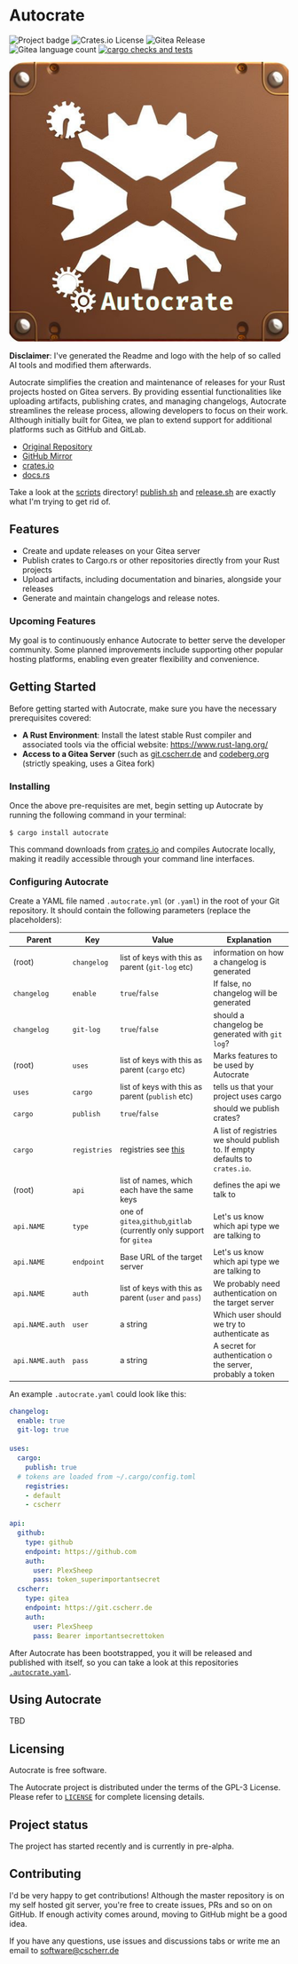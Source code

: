 # Autocrate

![Project badge](https://img.shields.io/badge/language-Rust-blue.svg)
![Crates.io License](https://img.shields.io/crates/l/autocrate)
![Gitea Release](https://img.shields.io/gitea/v/release/PlexSheep/autocrate?gitea_url=https%3A%2F%2Fgit.cscherr.de)
![Gitea language count](https://img.shields.io/gitea/languages/count/PlexSheep/autocrate?gitea_url=https%3A%2F%2Fgit.cscherr.de)
[![cargo checks and tests](https://github.com/PlexSheep/Autocrate/actions/workflows/cargo.yaml/badge.svg)](https://github.com/PlexSheep/Autocrate/actions/workflows/cargo.yaml)

![logo](data/media/autocrate.jpeg)

**Disclaimer**: I've generated the Readme and logo with the help of so called AI
tools and modified them afterwards.

Autocrate simplifies the creation and maintenance of releases for your Rust
projects hosted on Gitea servers. By providing essential functionalities
like uploading artifacts, publishing crates, and managing changelogs,
Autocrate streamlines the release process, allowing developers to focus on
their work. Although initially built for Gitea, we plan to extend support
for additional platforms such as GitHub and GitLab.

* [Original Repository](https://git.cscherr.de/PlexSheep/Autocrate)
* [GitHub Mirror](https://github.com/PlexSheep/Autocrate)
* [crates.io](https://crates.io/crates/autocrate)
* [docs.rs](https://docs.rs/crate/autocrate/)

Take a look at the [scripts](./scripts) directory! [publish.sh](scripts/publish.sh)
and [release.sh](scripts/release.sh) are exactly what I'm trying to get rid of.

## Features

* Create and update releases on your Gitea server
* Publish crates to Cargo.rs
or other repositories directly from your Rust projects
* Upload artifacts, including documentation and binaries, alongside your releases
* Generate and maintain changelogs and release notes.

### Upcoming Features

My goal is to continuously enhance Autocrate to better serve the developer
community. Some planned improvements include supporting other popular hosting
platforms, enabling even greater flexibility and convenience.

## Getting Started

Before getting started with Autocrate, make sure you have the necessary
prerequisites covered:

* **A Rust Environment**: Install the latest stable Rust compiler and
associated tools via the official website: <https://www.rust-lang.org/>
* **Access to a Gitea Server** (such as [git.cscherr.de](https://git.cscherr.de)
and [codeberg.org](https://codeberg.org) (strictly speaking, uses a Gitea fork)

### Installing

Once the above pre-requisites are met, begin setting up Autocrate by running
the following command in your terminal:

``` $ cargo install autocrate ```

This command downloads from [crates.io](https://crates.io) and compiles Autocrate
locally, making it readily accessible through your command line interfaces.

### Configuring Autocrate

Create a YAML file named `.autocrate.yml` (or `.yaml`) in the root of your Git
repository. It should contain the following parameters (replace the placeholders):

| Parent          | Key          | Value                                                                            | Explanation                                                                  |
|-----------------|--------------|----------------------------------------------------------------------------------|------------------------------------------------------------------------------|
| (root)          | `changelog`  | list of keys with this as parent (`git-log` etc)                                 | information on how a changelog is generated                                  |
| `changelog`     | `enable`     | `true`/`false`                                                                   | If false, no changelog will be generated                                     |
| `changelog`     | `git-log`    | `true`/`false`                                                                   | should a changelog be generated with `git log`?                              |
| (root)          | `uses`       | list of keys with this as parent (`cargo` etc)                                   | Marks features to be used by Autocrate                                       |
| `uses`          | `cargo`      | list of keys with this as parent (`publish` etc)                                 | tells us that your project uses cargo                                        |
| `cargo`         | `publish`    | `true`/`false`                                                                   | should we publish crates?                                                    |
| `cargo`         | `registries` | registries see [this](https://doc.rust-lang.org/cargo/reference/registries.html) | A list of registries we should publish to. If empty defaults to `crates.io`. |
| (root)          | `api`        | list of names, which each have the same keys                                     | defines the api we talk to                                                   |
| `api.NAME`      | `type`       | one of `gitea`,`github`,`gitlab` (currently only support for `gitea`             | Let's us know which api type we are talking to                               |
| `api.NAME`      | `endpoint`   | Base URL of the target server                                                    | Let's us know which api type we are talking to                               |
| `api.NAME`      | `auth`       | list of keys with this as parent (`user` and `pass`)                             | We probably need authentication on the target server                         |
| `api.NAME.auth` | `user`       | a string                                                                         | Which user should we try to authenticate as                                  |
| `api.NAME.auth` | `pass`       | a string                                                                         | A secret for authentication o the server, probably a token                   |

An example `.autocrate.yaml` could look like this:

```yaml
changelog:
  enable: true
  git-log: true

uses:
  cargo:
    publish: true
  # tokens are loaded from ~/.cargo/config.toml
    registries:
    - default
    - cscherr

api:
  github:
    type: github
    endpoint: https://github.com
    auth:
      user: PlexSheep
      pass: token_superimportantsecret
  cscherr:
    type: gitea
    endpoint: https://git.cscherr.de
    auth:
      user: PlexSheep
      pass: Bearer importantsecrettoken
```

After Autocrate has been bootstrapped, you it will be released and published
with itself, so you can take a look at this repositories
[`.autocrate.yaml`](./.autocrate.yaml).

## Using Autocrate

TBD

## Licensing

Autocrate is free software.

The Autocrate project is distributed under the terms of the GPL-3
License. Please refer to [`LICENSE`](./LICENSE) for complete licensing details.

## Project status

The project has started recently and is currently in pre-alpha.

## Contributing

I'd be very happy to get contributions! Although the master repository is on
my self hosted git server, you're free to create issues, PRs and so on on
GitHub. If enough activity comes around, moving to GitHub might be a good idea.

If you have any questions, use issues and discussions tabs or write me an email
to [software@cscherr.de](mailto:software@cscherr.de)

